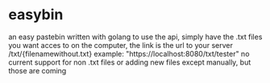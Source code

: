# easybin
an easy pastebin written with golang
to use the api, simply have the .txt files you want acces to on the computer, the link is the url to your server /txt/{filenamewithout.txt}
example: "https://localhost:8080/txt/tester"
no current support for non .txt files or adding new files except manually, but those are coming
